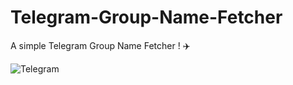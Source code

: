 # Telegram-Group-Name-Fetcher
A simple Telegram Group Name Fetcher ! ✈️

![Telegram](https://upload.wikimedia.org/wikipedia/commons/thumb/8/83/Telegram_2019_Logo.svg/640px-Telegram_2019_Logo.svg.png)
